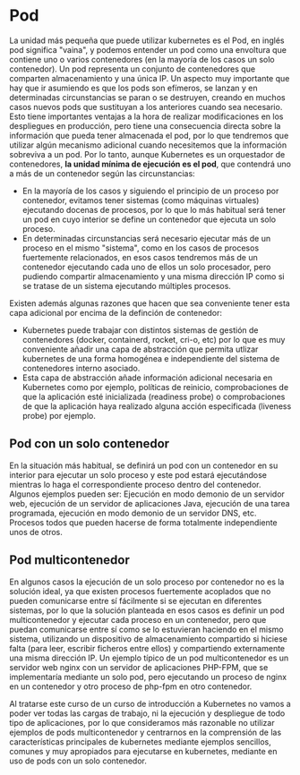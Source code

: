 # Pod

La unidad más pequeña que puede utilizar kubernetes es el Pod, en inglés pod significa "vaina", y podemos entender un pod como una envoltura que contiene uno o varios contenedores (en la mayoría de los casos un solo contenedor). Un pod representa un conjunto de contenedores que comparten almacenamiento y una única IP. Un aspecto muy importante que hay que ir asumiendo es que los pods son efímeros, se lanzan y en determinadas circunstancias se paran o se destruyen, creando en muchos casos nuevos pods que sustituyan a los anteriores cuando sea necesario. Esto tiene importantes ventajas a la hora de realizar modificaciones en los despliegues en producción, pero tiene una consecuencia directa sobre la información que pueda tener almacenada el pod, por lo que tendremos que utilizar algún mecanismo adicional cuando necesitemos que la información sobreviva a un pod. Por lo tanto, aunque Kubernetes es un orquestador de contenedores, **la unidad mínima de ejecución es el pod**, que contendrá uno a más de un contenedor según las circunstancias:

* En la mayoría de los casos y siguiendo el principio de un proceso por contenedor, evitamos tener sistemas (como máquinas virtuales) ejecutando docenas de procesos, por lo que lo más habitual será tener un pod en cuyo interior se define un contenedor que ejecuta un solo proceso.
* En determinadas circunstancias será necesario ejecutar más de un proceso en el mismo "sistema", como en los casos de procesos fuertemente relacionados, en esos casos tendremos más de un contenedor ejecutando cada uno de ellos un solo procesador, pero pudiendo compartir almacenamiento y una misma dirección IP como si se tratase de un sistema ejecutando múltiples procesos.

Existen además algunas razones que hacen que sea conveniente tener esta capa adicional por encima de la definción de contenedor:

* Kubernetes puede trabajar con distintos sistemas de gestión de contenedores (docker, containerd, rocket, cri-o, etc) por lo que es muy conveniente añadir una capa de abstracción que permita utlizar kubernetes de una forma homogénea e independiente del sistema de contenedores interno asociado.
* Esta capa de abstracción añade información adicional necesaria en Kubernetes como por ejemplo, políticas de reinicio, comprobaciones de que la aplicación esté inicializada (readiness probe) o comprobaciones de que la aplicación haya realizado alguna acción especificada (liveness probe) por ejemplo.

## Pod con un solo contenedor

En la situación más habitual, se definirá un pod con un contenedor en su interior para ejecutar un solo proceso y este pod estará ejecutándose mientras lo haga el correspondiente proceso dentro del contenedor. Algunos ejemplos pueden ser: Ejecución en modo demonio de un servidor web, ejecución de un servidor de aplicaciones Java, ejecución de una tarea programada, ejecución en modo demonio de un servidor DNS, etc. Procesos todos que pueden hacerse de forma totalmente independiente unos de otros.

## Pod multicontenedor

En algunos casos la ejecución de un solo proceso por contenedor no es la solución ideal, ya que existen procesos fuertemente acoplados que no pueden comunicarse entre sí fácilmente si se ejecutan en diferentes sistemas, por lo que la solución planteada en esos casos es definir un pod multicontenedor y ejecutar cada proceso en un contenedor, pero que puedan comunicarse entre sí como se lo estuvieran haciendo en el mismo sistema, utilizando un dispositivo de almacenamiento compartido si hiciese falta (para leer, escribir ficheros entre ellos) y compartiendo externamente una misma dirección IP. Un ejemplo típico de un pod multicontenedor es un servidor web nginx con un servidor de aplicaciones PHP-FPM, que se implementaría mediante un solo pod, pero ejecutando un proceso de nginx en un contenedor y otro proceso de php-fpm en otro contenedor.

Al tratarse este curso de un curso de introducción a Kubernetes no vamos a poder ver todas las cargas de trabajo, ni la ejecución y despliegue de todo tipo de aplicaciones, por lo que consideramos más razonable no utilizar ejemplos de pods multicontenedor y centrarnos en la comprensión de las características principales de kubernetes mediante ejemplos sencillos, comunes y muy apropiados para ejecutarse en kubernetes, mediante en uso de pods con un solo contenedor.





